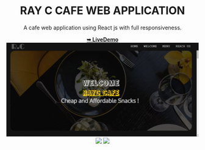 <!--### http://rayccafe.cf/-->

<div align="center">
   <h1>RAY C CAFE WEB APPLICATION</h1>
   <p>A cafe web application using React js with full responsiveness.</p>
   <a href="http://rayccaffee.000webhostapp.com/"><strong>➥ LiveDemo</strong></a>
</div>

<img src="https://raw.githubusercontent.com/jaycode8/Personal-Web-Portfolio/main/src/Components/About/Projects/img/rayc.png" />

<div align="center">
   <img src="https://img.badgesize.io/https://github.com/jaycode8/Kasele-E-Commerce-.git" style="plastic"  />
   <img src="https://img.shields.io/github/stars/jaycode8/Kasele-E-Commerce-?style=social" />
</div>
